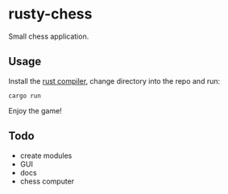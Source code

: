 # rusty-chess

Small chess application.

## Usage

Install the [rust compiler](https://www.rust-lang.org/learn/get-started), change
directory into the repo and run:

```
cargo run
```

Enjoy the game!

## Todo

- create modules
- GUI
- docs
- chess computer